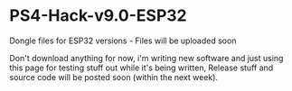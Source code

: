 # PS4-Hack-v9.0-ESP32
Dongle files for ESP32 versions - Files will be uploaded soon

Don't download anything for now, i'm writing new software and just using this page for testing stuff out while it's being written, Release stuff and source code will be posted soon (within the next week).

